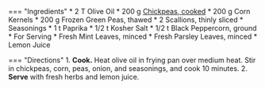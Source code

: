 === "Ingredients"
    * 2 T Olive Oil
    * 200 g [Chickpeas, cooked](beans/index.md)
    * 200 g Corn Kernels
    * 200 g Frozen Green Peas, thawed
    * 2 Scallions, thinly sliced
    * Seasonings
        * 1 t Paprika
        * 1/2 t Kosher Salt
        * 1/2 t Black Peppercorn, ground
    * For Serving
        * Fresh Mint Leaves, minced
        * Fresh Parsley Leaves, minced
        * Lemon Juice

=== "Directions"
    1. **Cook.** Heat olive oil in frying pan over medium heat. Stir in chickpeas, corn, peas, onion, and seasonings, and cook 10 minutes.
    2. **Serve** with fresh herbs and lemon juice.

[^fauda_role]:
    {{ cite.fauda_role_vegan_one_pot }} 148-9.
